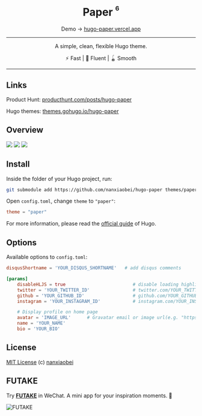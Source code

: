 <div align="center">
<h1>Paper <sup><sup><sub>6</sub></sup></sup></h1>

Demo → [hugo-paper.vercel.app](https://hugo-paper.vercel.app/)

<hr />

A simple, clean, flexible Hugo theme.

⚡️ Fast | 🦋 Fluent | 🪀 Smooth

</div>

---

## Links

Product Hunt: [producthunt.com/posts/hugo-paper](https://www.producthunt.com/posts/hugo-paper)

Hugo themes: [themes.gohugo.io/hugo-paper](https://themes.gohugo.io/hugo-paper/)

## Overview

![](https://raw.githubusercontent.com/nanxiaobei/hugo-paper/master/images/screenshot.png)
![](https://raw.githubusercontent.com/nanxiaobei/hugo-paper/master/images/screenshot_dark.png)
![](https://raw.githubusercontent.com/nanxiaobei/hugo-paper/master/images/screenshot_mobile.png)

## Install

Inside the folder of your Hugo project, run:

```bash
git submodule add https://github.com/nanxiaobei/hugo-paper themes/paper
```

Open `config.toml`, change `theme` to `"paper"`:

```toml
theme = "paper"
```

For more information, please read the [official guide](https://gohugo.io/getting-started/quick-start/#step-3-add-a-theme) of Hugo.

## Options

Available options to `config.toml`:

```toml
disqusShortname = 'YOUR_DISQUS_SHORTNAME'   # add disqus comments

[params]
    disableHLJS = true                         # disable loading highlight.js
    twitter = 'YOUR_TWITTER_ID'                # twitter.com/YOUR_TWITTER_ID
    github = 'YOUR_GITHUB_ID'                  # github.com/YOUR_GITHUB_ID
    instagram = 'YOUR_INSTAGRAM_ID'            # instagram.com/YOUR_INSTAGRAM_ID

    # Display profile on home page
    avatar = 'IMAGE_URL'      # Gravatar email or image url(e.g. "https://deno.land/logo.svg")
    name = 'YOUR_NAME'
    bio = 'YOUR_BIO'
```

## License

[MIT License](https://github.com/nanxiaobei/hugo-paper/blob/master/LICENSE) (c) [nanxiaobei](https://lee.so/)

## FUTAKE

Try [**FUTAKE**](https://sotake.com/f) in WeChat. A mini app for your inspiration moments. 🌈

![FUTAKE](https://s3.jpg.cm/2021/09/21/IFG3wi.png)
